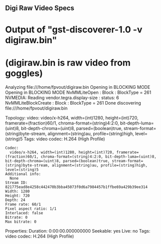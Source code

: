 ## Digi Raw Video Specs

# Output of "gst-discoverer-1.0 -v digiraw.bin" 
# (digiraw.bin is raw video from goggles)

Analyzing file:///home/fpvout/digiraw.bin
Opening in BLOCKING MODE
Opening in BLOCKING MODE
NvMMLiteOpen : Block : BlockType = 261
NVMEDIA: Reading vendor.tegra.display-size : status: 6
NvMMLiteBlockCreate : Block : BlockType = 261
Done discovering file:///home/fpvout/digiraw.bin

Topology:
  video: video/x-h264, width=(int)1280, height=(int)720, framerate=(fraction)60/1, chroma-format=(string)4:2:0, bit-depth-luma=(uint)8, bit-depth-chroma=(uint)8, parsed=(boolean)true, stream-format=(string)byte-stream, alignment=(string)au, profile=(string)high, level=(string)5
    Tags:
      video codec: H.264 (High Profile)

    Codec:
      video/x-h264, width=(int)1280, height=(int)720, framerate=(fraction)60/1, chroma-format=(string)4:2:0, bit-depth-luma=(uint)8, bit-depth-chroma=(uint)8, parsed=(boolean)true, stream-format=(string)byte-stream, alignment=(string)au, profile=(string)high, level=(string)5
    Additional info:
      None
    Stream ID: 821775ead8e4258c442470b3bba45073f0d6a7984457b1ffbe69a429b39ee314
    Width: 1280
    Height: 720
    Depth: 24
    Frame rate: 60/1
    Pixel aspect ratio: 1/1
    Interlaced: false
    Bitrate: 0
    Max bitrate: 0

Properties:
  Duration: 0:00:00.000000000
  Seekable: yes
  Live: no
  Tags:
      video codec: H.264 (High Profile)
